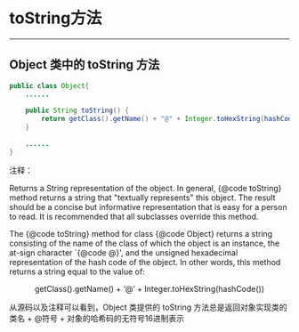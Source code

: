 # toString方法

---

## Object 类中的 toString 方法

```java
public class Object{
    ......
        
    public String toString() {
        return getClass().getName() + "@" + Integer.toHexString(hashCode());
    }
    
    ......
}
```

注释：

Returns a String representation of the object. In general, {@code toString} method returns a string that "textually represents" this object. The result should be a concise but informative representation that is easy for a person to read. It is recommended that all subclasses override this method. 

The {@code toString} method for class {@code Object} returns a string consisting of the name of the class of which the object is an instance, the at-sign character `{@code @}', and the unsigned hexadecimal representation of the hash code of the object. In other words, this method returns a string equal to the value of:

<center>getClass().getName() + ‘@’ + Integer.toHexString(hashCode())</center>



从源码以及注释可以看到，Object 类提供的 toString 方法总是返回对象实现类的类名 + @符号 + 对象的哈希码的无符号16进制表示


